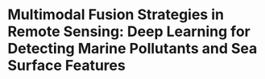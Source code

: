 # Multimodal Fusion Strategies in Remote Sensing: Deep Learning for Detecting Marine Pollutants and Sea Surface Features
